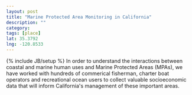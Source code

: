 ```yaml
---
layout: post
title: "Marine Protected Area Monitoring in California"
description: ""
category: 
tags: [place]
lat: 35.3792
lng: -120.8533
---
```

{% include JB/setup %}
In order to understand the interactions between coastal and marine human uses and Marine Protected Areas (MPAs), we have worked with hundreds of commerical fisherman, charter boat operators and recreational ocean users to collect valuable socioeconomic data that will inform California's management of these important areas. 